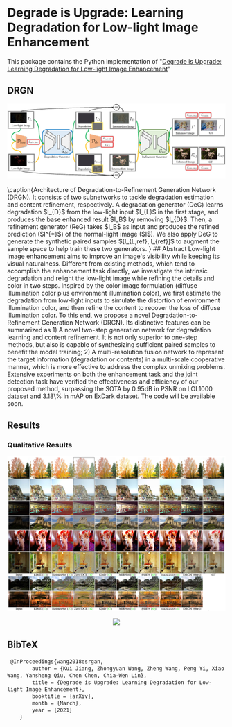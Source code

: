 # Degrade is Upgrade: Learning Degradation for Low-light Image Enhancement

This package contains the Python implementation of "[Degrade is Upgrade: Learning Degradation for Low-light Image Enhancement](https://arxiv.org/pdf/2103.10621.pdf)"

## DRGN
<p align="center">
  <img src="img/framework.png">
</p>
\caption{Architecture of Degradation-to-Refinement Generation Network (DRGN). It consists of two subnetworks to tackle degradation estimation and content refinement, respectively. A degradation generator (DeG) learns degradation $I_{D}$ from the low-light input $I_{L}$ in the first stage, and produces the base enhanced result $I_B$ by removing $I_{D}$. Then, a refinement generator (ReG) takes $I_B$ as input and produces the refined prediction ($I^{*}$) of the normal-light image ($I$). We also apply DeG to generate the synthetic paired samples $[I_{L,ref}, I_{ref}]$ to augment the sample space to help train these two generators.
}
## Abstract
Low-light image enhancement aims to improve an image's visibility while keeping its visual naturalness. Different from existing methods, which tend to accomplish the enhancement task directly, we investigate the intrinsic degradation and relight the low-light image while refining the details and color in two steps. Inspired by the color image formulation (diffuse illumination color plus environment illumination color), we first estimate the degradation from low-light inputs to simulate the distortion of environment illumination color, and then refine the content to recover the loss of diffuse illumination color. To this end, we propose a novel Degradation-to-Refinement Generation Network (DRGN). Its distinctive features can be summarized as 1) A novel two-step generation network for degradation learning and content refinement. It is not only superior to one-step methods, but also is capable of synthesizing sufficient paired samples to benefit the model training; 2) A multi-resolution fusion network to represent the target information (degradation or contents) in a multi-scale cooperative manner, which is more effective to address the complex unmixing problems. Extensive experiments on both the enhancement task and the joint detection task have verified the effectiveness and efficiency of our proposed method, surpassing the SOTA by 0.95dB in PSNR on LOL1000 dataset and 3.18\% in mAP on ExDark dataset. The code will be available soon.

## Results
### Qualitative Results
<p align="center">
  <img src="img/Qualitative Results1.jpg">
</p>
<p align="center">
  <img src="img/Qualitative Results2.png">
</p>

## BibTeX
```
 @InProceedings{wang2018esrgan,
        author = {Kui Jiang, Zhongyuan Wang, Zheng Wang, Peng Yi, Xiao Wang, Yansheng Qiu, Chen Chen, Chia-Wen Lin},
        title = {Degrade is Upgrade: Learning Degradation for Low-light Image Enhancement},
        booktitle = {arXiv},
        month = {March},
        year = {2021}
    }
```

